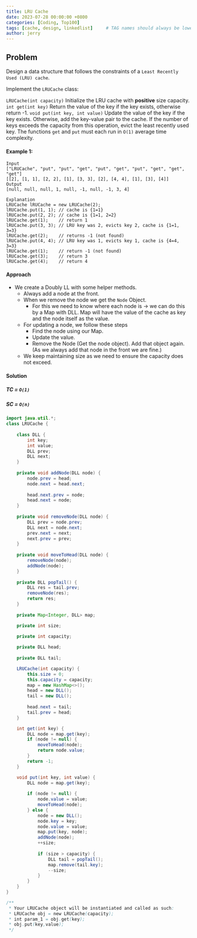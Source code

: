 ```yaml
---
title: LRU Cache
date: 2023-07-28 00:00:00 +0800
categories: [Coding, Top100]
tags: [cache, design, linkedlist]     # TAG names should always be lowercase
author: jerry
---
```


## Problem
Design a data structure that follows the constraints of a `Least Recently Used (LRU) cache`.

Implement the `LRUCache` class:

`LRUCache(int capacity)` Initialize the LRU cache with **positive** size capacity.
`int get(int key)` Return the value of the key if the key exists, otherwise return -1.
`void put(int key, int value)` Update the value of the key if the key exists. Otherwise, add the key-value pair to the cache. If the number of keys exceeds the capacity from this operation, evict the least recently used key.
The functions `get` and `put` must each run in `O(1)` average time complexity.

#### Example 1:
```textmate
Input
["LRUCache", "put", "put", "get", "put", "get", "put", "get", "get", "get"]
[[2], [1, 1], [2, 2], [1], [3, 3], [2], [4, 4], [1], [3], [4]]
Output
[null, null, null, 1, null, -1, null, -1, 3, 4]

Explanation
LRUCache lRUCache = new LRUCache(2);
lRUCache.put(1, 1); // cache is {1=1}
lRUCache.put(2, 2); // cache is {1=1, 2=2}
lRUCache.get(1);    // return 1
lRUCache.put(3, 3); // LRU key was 2, evicts key 2, cache is {1=1, 3=3}
lRUCache.get(2);    // returns -1 (not found)
lRUCache.put(4, 4); // LRU key was 1, evicts key 1, cache is {4=4, 3=3}
lRUCache.get(1);    // return -1 (not found)
lRUCache.get(3);    // return 3
lRUCache.get(4);    // return 4
```

#### Approach
- We create a Doubly LL with some helper methods.
  - Always add a node at the front.
  - When we remove the node we get the `Node` Object.
    - For this we need to know where each node is -> we can do this by a Map with DLL. Map will have the value of the cache as key and the node itself as the value.
  - For updating a node, we follow these steps
    - Find the node using our Map.
    - Update the value.
    - Remove the Node (Get the node object). Add that object again. (As we always add that node in the front we are fine.)
  - We keep maintaining size as we need to ensure the capacity does not exceed.


#### Solution

##### TC = `O(1)`
##### SC = `O(n)`

```java
import java.util.*;
class LRUCache {
    
    class DLL {
        int key;
        int value;
        DLL prev;
        DLL next;
    }
    
    private void addNode(DLL node) {
        node.prev = head;
        node.next = head.next;
        
        head.next.prev = node;
        head.next = node;
    }
    
    private void removeNode(DLL node) {
        DLL prev = node.prev;
        DLL next = node.next;
        prev.next = next;
        next.prev = prev;
    }
    
    private void moveToHead(DLL node) {
        removeNode(node);
        addNode(node);
    }
    
    private DLL popTail() {
        DLL res = tail.prev;
        removeNode(res);
        return res;
    }
    
    private Map<Integer, DLL> map;

    private int size;
    
    private int capacity;

    private DLL head;
    
    private DLL tail;

    LRUCache(int capacity) {
        this.size = 0;
        this.capacity = capacity;
        map = new HashMap<>();
        head = new DLL();
        tail = new DLL();
        
        head.next = tail;
        tail.prev = head;
    }

    int get(int key) {
        DLL node = map.get(key);
        if (node != null) {
            moveToHead(node);
            return node.value;
        }
        return -1;
    }

    void put(int key, int value) {
        DLL node = map.get(key);
        
        if (node != null) {
            node.value = value;
            moveToHead(node);
        } else {
            node = new DLL();
            node.key = key;
            node.value = value;
            map.put(key, node);
            addNode(node);
            ++size;
            
            if (size > capacity) {
                DLL tail = popTail();
                map.remove(tail.key);
                --size;
            }
        }
    }
}

/**
 * Your LRUCache object will be instantiated and called as such:
 * LRUCache obj = new LRUCache(capacity);
 * int param_1 = obj.get(key);
 * obj.put(key,value);
 */
```
